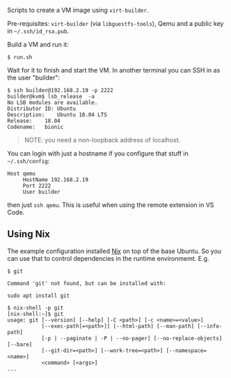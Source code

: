 Scripts to create a VM image using `virt-builder`.

Pre-requisites: `virt-builder` (via `libguestfs-tools`), Qemu and a public key in `~/.ssh/id_rsa.pub`.

Build a VM and run it:

```
$ run.sh
```

Wait for it to finish and start the VM. In another terminal you can SSH in as the user "builder":

```
$ ssh builder@192.168.2.19 -p 2222
builder@kvm$ lsb_release  -a
No LSB modules are available.
Distributor ID:	Ubuntu
Description:	Ubuntu 18.04 LTS
Release:	18.04
Codename:	bionic
```

> NOTE: you need a non-loopback address of localhost.

You can login with just a hostname if you configure that stuff in `~/.ssh/config`:

```
Host qemu
	 HostName 192.168.2.19
	 Port 2222
	 User builder
```

then just `ssh qemu`. This is useful when using the remote extension in VS Code.

## Using Nix

The example configuration installed [Nix](https://nixos.org/nix) on top of the base Ubuntu. So you can use that to control dependencies in the runtime environmemt. E.g.

```
$ git

Command 'git' not found, but can be installed with:

sudo apt install git

$ nix-shell -p git
[nix-shell:~]$ git
usage: git [--version] [--help] [-C <path>] [-c <name>=<value>]
           [--exec-path[=<path>]] [--html-path] [--man-path] [--info-path]
           [-p | --paginate | -P | --no-pager] [--no-replace-objects] [--bare]
           [--git-dir=<path>] [--work-tree=<path>] [--namespace=<name>]
           <command> [<args>]
...
```

